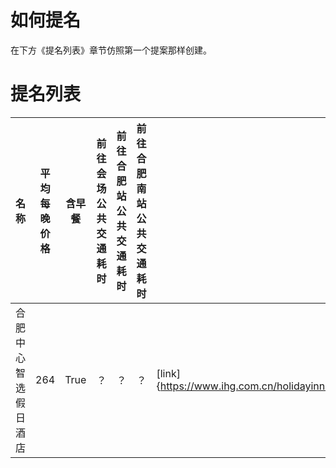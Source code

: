 <!-- TITLE: Hotel -->
<!-- SUBTITLE: A quick summary of Hotel -->

# 如何提名

在下方《提名列表》章节仿照第一个提案那样创建。

# 提名列表

| 名称 | 平均每晚价格 | 含早餐 | 前往会场公共交通耗时 | 前往合肥站公共交通耗时 | 前往合肥南站公共交通耗时 | 参考链接 |
| --- | --- | --- | --- | --- | --- | --- |
| 合肥中心智选假日酒店 | 264 | True | ？ | ？ | ？ | [link]{https://www.ihg.com.cn/holidayinnexpress/hotels/cn/zh/hefei/hfeex/hoteldetail} |